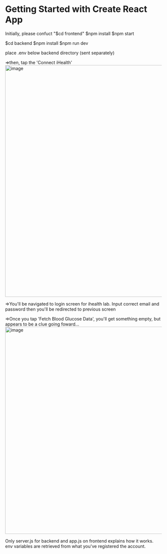 # Getting Started with Create React App

Initially, please confuct
"$cd frontend"
$npm install
$npm start

$cd backend
$npm install
$npm run dev

place .env below backend directory (sent separately)

=>then, tap the 'Connect iHealth'
<img width="745" alt="image" src="https://github.com/user-attachments/assets/70195e02-ef2f-411e-8baa-f844aee89e6e">

=>You'll be navigated to login screen for ihealth lab. Input correct email and password then you'll be redirected to previous screen

=>Once you tap 'Fetch Blood Glucose Data', you'll get something empty, but appears to be a clue going foward...
<img width="666" alt="image" src="https://github.com/user-attachments/assets/bf019081-a7c9-4135-8757-1376ac5099d0">

Only server.js for backend and app.js on frontend explains how it works.
env variables are retrieved from what you've registered the account.
